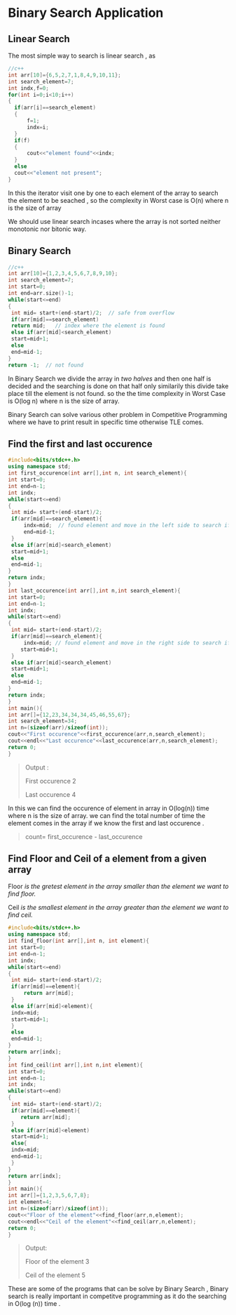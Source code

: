 # Binary Search Application

## Linear Search
The most simple way to search is linear search , as
```c++
//c++
int arr[10]={6,5,2,7,1,8,4,9,10,11};
int search_element=7;
int indx,f=0;
for(int i=0;i<10;i++)
{
  if(arr[i]==search_element)
  {
      f=1;
      indx=i;
  }
  if(f)
  {
      cout<<"element found"<<indx;
  }
  else
  cout<<"element not present";
}
```
In this the iterator visit one by one to each element of the array to search the element to be seached , so the complexity in Worst case is O(n) where n is the size of array

We should use linear search incases where the array is not sorted neither monotonic nor bitonic way.
## Binary Search

```c++
//c++
int arr[10]={1,2,3,4,5,6,7,8,9,10};
int search_element=7;
int start=0;
int end=arr.size()-1;
while(start<=end)
{
 int mid= start+(end-start)/2;  // safe from overflow
 if(arr[mid]==search_element)
 return mid;   // index where the element is found
 else if(arr[mid]<search_element)
 start=mid+1;
 else
 end=mid-1;
}
return -1;  // not found
```

In Binary Search we divide the array in *two halves* and then one half is decided and the searching is done on that half only similarily this divide take place till the element is not found.
so the the time complexity in Worst Case is O(log n) where n is the size of array.

Binary Search can solve various other problem in Competitive Programming where we have to print result in specific time otherwise TLE comes. 

##  Find the first and last occurence

```c++
#include<bits/stdc++.h>
using namespace std;
int first_occurence(int arr[],int n, int search_element){
int start=0;
int end=n-1;
int indx;
while(start<=end)
{
 int mid= start+(end-start)/2;  
 if(arr[mid]==search_element){
     indx=mid;  // found element and move in the left side to search if any occurence of same element is in the left side
     end=mid-1;
 }
 else if(arr[mid]<search_element)
 start=mid+1;
 else
 end=mid-1;
}
return indx;  
}
int last_occurence(int arr[],int n,int search_element){
int start=0;
int end=n-1;
int indx;
while(start<=end)
{
 int mid= start+(end-start)/2;  
 if(arr[mid]==search_element){
     indx=mid; // found element and move in the right side to search if any occurence of same element is in the right side
    start=mid+1;
 }
 else if(arr[mid]<search_element)
 start=mid+1;
 else
 end=mid-1;
}
return indx;   
}
int main(){
int arr[]={12,23,34,34,34,45,46,55,67};
int search_element=34;
int n=(sizeof(arr)/sizeof(int));
cout<<"First occurence"<<first_occurence(arr,n,search_element);
cout<<endl<<"Last occurence"<<last_occurence(arr,n,search_element);
return 0;
}
```
>Output :
>
>First occurence 2
>
>Last occurence 4

In this we can find the occurence of element in array in O(log(n)) time where n is the size of array. we can find the total number of time the element comes in the array if we know the first and last occurence . 

>count= first_occurence - last_occurence

## Find Floor and Ceil of a element from a given array


Floor *is the gretest element in the array smaller than the element we want to find floor.*

Ceil *is the smallest element in the array greater than the element we want to find ceil.*


```c++
#include<bits/stdc++.h>
using namespace std;
int find_floor(int arr[],int n, int element){
int start=0;
int end=n-1;
int indx;
while(start<=end)
{
 int mid= start+(end-start)/2;  
 if(arr[mid]==element){
     return arr[mid];
 }
 else if(arr[mid]<element){
 indx=mid;
 start=mid+1;
 }
 else
 end=mid-1;
}
return arr[indx];  
}
int find_ceil(int arr[],int n,int element){
int start=0;
int end=n-1;
int indx;
while(start<=end)
{
 int mid= start+(end-start)/2;  
 if(arr[mid]==element){
    return arr[mid];
 }
 else if(arr[mid]<element)
 start=mid+1;
 else{
 indx=mid;
 end=mid-1;
 }
}
return arr[indx];   
}
int main(){
int arr[]={1,2,3,5,6,7,8};
int element=4;
int n=(sizeof(arr)/sizeof(int));
cout<<"Floor of the element"<<find_floor(arr,n,element);
cout<<endl<<"Ceil of the element"<<find_ceil(arr,n,element);
return 0;
}
```
>Output:
>
>Floor of the element 3
>
>Ceil of the element 5


These are some of the programs that can be solve by Binary Search , Binary search is really important in competitve programming as it do the searching in O(log (n)) time . 
